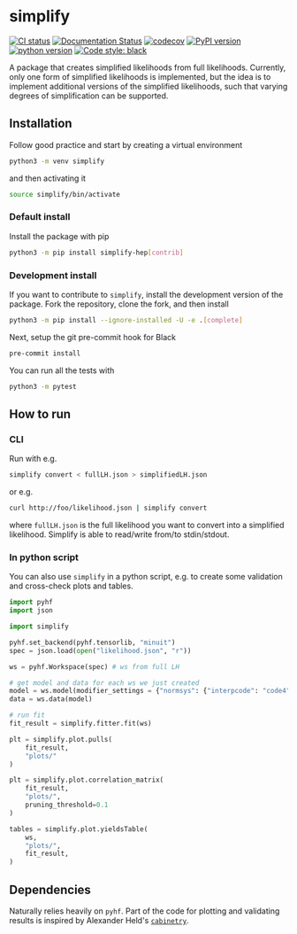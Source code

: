 # simplify

[![CI status](https://github.com/eschanet/simplify/workflows/CI/badge.svg)](https://github.com/eschanet/simplify/actions?query=workflow%3ACI)
[![Documentation Status](https://readthedocs.org/projects/simplify-hep/badge/?version=latest)](https://simplify-hep.readthedocs.io/en/latest/?badge=latest)
[![codecov](https://codecov.io/gh/eschanet/simplify/branch/master/graph/badge.svg)](https://codecov.io/gh/eschanet/simplify)
[![PyPI version](https://badge.fury.io/py/simplify-hep.svg)](https://badge.fury.io/py/simplify-hep)
[![python version](https://img.shields.io/pypi/pyversions/simplify-hep.svg)](https://pypi.org/project/simplify-hep/)
[![Code style: black](https://img.shields.io/badge/code%20style-black-000000.svg)](https://github.com/psf/black)

A package that creates simplified likelihoods from full likelihoods. Currently, only one form of simplified likelihoods is implemented, but the idea is to implement additional versions of the simplified likelihoods, such that varying degrees of simplification can be supported.

## Installation

Follow good practice and start by creating a virtual environment

```sh
python3 -m venv simplify
```

and then activating it

```sh
source simplify/bin/activate
```

### Default install

Install the package with pip

```sh
python3 -m pip install simplify-hep[contrib]
```

### Development install

If you want to contribute to `simplify`, install the development version of the package. Fork the repository, clone the fork, and then install

```sh
python3 -m pip install --ignore-installed -U -e .[complete]
```

Next, setup the git pre-commit hook for Black

```sh
pre-commit install
```

You can run all the tests with

```sh
python3 -m pytest
```

## How to run

### CLI

Run with e.g.

```sh
simplify convert < fullLH.json > simplifiedLH.json
```

or e.g.

```sh
curl http://foo/likelihood.json | simplify convert
```

where `fullLH.json` is the full likelihood you want to convert into a simplified likelihood. Simplify is able to read/write from/to stdin/stdout.

### In python script

You can also use `simplify` in a python script, e.g. to create some validation and cross-check plots and tables.

```py
import pyhf
import json

import simplify

pyhf.set_backend(pyhf.tensorlib, "minuit")
spec = json.load(open("likelihood.json", "r"))

ws = pyhf.Workspace(spec) # ws from full LH

# get model and data for each ws we just created
model = ws.model(modifier_settings = {"normsys": {"interpcode": "code4"},"histosys": {"interpcode": "code4p"},})
data = ws.data(model)

# run fit
fit_result = simplify.fitter.fit(ws)

plt = simplify.plot.pulls(
    fit_result,
    "plots/"
)

plt = simplify.plot.correlation_matrix(
    fit_result,
    "plots/",
    pruning_threshold=0.1
)

tables = simplify.plot.yieldsTable(
    ws,
    "plots/",
    fit_result,
)
```

<!-- ## Real-life example

Using the [ATLAS search for electroweakinos in final states with one lepton](https://link.springer.com/article/10.1140/epjc/s10052-020-8050-3), one can download the full analysis likelihood from [HEPData](https://www.hepdata.net/record/ins1755298)

```
pyhf contrib download https://doi.org/10.17182/hepdata.90607.v3/r3 1Lbb-likelihoods && cd 1Lbb-likelihoods
```

Then, produce a simplified version of the full likelihood

```
simplify convert < BkgOnly.json > simplified_likelihood.json
```

Using this simplified likelihood and the provided signal patchset file, the full analysis contour can be reproduced: -->

## Dependencies

Naturally relies heavily on `pyhf`. Part of the code for plotting and validating results is inspired by Alexander Held's [`cabinetry`](https://github.com/alexander-held/cabinetry/).
